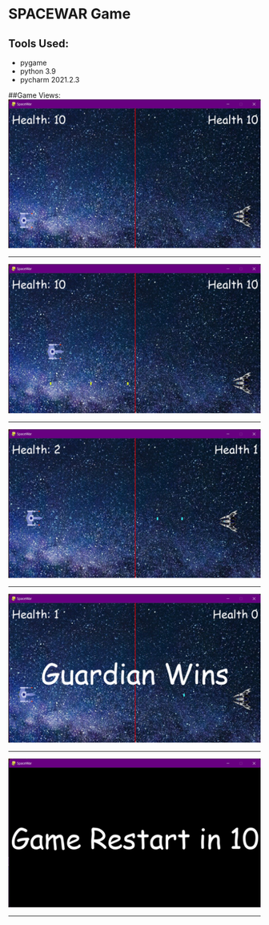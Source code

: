 # SPACEWAR Game
## Tools Used:
  * pygame
  * python 3.9
  * pycharm 2021.2.3
  
##Game Views:
  ![](https://github.com/vickyrules/SpaceWar/blob/master/Game_SS/start.png)
  <hr>

   ![](https://github.com/vickyrules/SpaceWar/blob/master/Game_SS/2.png)
  <hr>

   ![](https://github.com/vickyrules/SpaceWar/blob/master/Game_SS/3.png)
  <hr>

   ![](https://github.com/vickyrules/SpaceWar/blob/master/Game_SS/4.png)
  <hr>

  ![](https://github.com/vickyrules/SpaceWar/blob/master/Game_SS/5.png)
  <hr>
  
